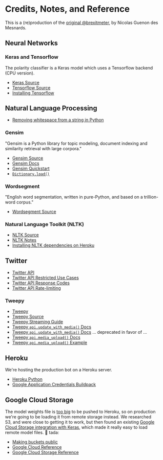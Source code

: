 # Credits, Notes, and Reference

This is a (re)production of the [original @brexitmeter](https://twitter.com/brexitmeter), by Nicolas Guenon des Mesnards.

## Neural Networks

### Keras and Tensorflow

The polarity classifier is a Keras model which uses a Tensorflow backend (CPU version).

  + [Keras Source](https://github.com/keras-team/keras)
  + [Tensorflow Source](https://github.com/tensorflow/tensorflow)
  + [Installing Tensorflow](https://www.tensorflow.org/install/pip)

## Natural Language Processing

  + [Removing whitespace from a string in Python](https://stackoverflow.com/questions/8270092/remove-all-whitespace-in-a-string-in-python)

### Gensim

"Gensim is a Python library for topic modeling, document indexing and similarity retrieval with large corpora."

  + [Gensim Source](https://github.com/RaRe-Technologies/gensim)
  + [Gensim Docs](https://radimrehurek.com/gensim/apiref.html)
  + [Gensim Quickstart](https://github.com/RaRe-Technologies/gensim/blob/develop/docs/notebooks/gensim%20Quick%20Start.ipynb)
  + [`Dictionary.load()`](https://radimrehurek.com/gensim/corpora/dictionary.html#gensim.corpora.dictionary.Dictionary.load)

### Wordsegment

"English word segmentation, written in pure-Python, and based on a trillion-word corpus."

  + [Wordsegment Source](https://github.com/grantjenks/python-wordsegment)

### Natural Language Toolkit (NLTK)

  + [NLTK Source](https://github.com/nltk/nltk)
  + [NLTK Notes](https://github.com/prof-rossetti/nyu-info-2335-201905/blob/master/notes/python/packages/nltk.md)
  + [Installing NLTK dependencies on Heroku](https://devcenter.heroku.com/articles/python-nltk)

## Twitter

  + [Twitter API](https://developer.twitter.com/en/apps/)
  + [Twitter API Restricted Use Cases](https://developer.twitter.com/en/developer-terms/more-on-restricted-use-cases)
  + [Twitter API Response Codes](https://developer.twitter.com/en/docs/basics/response-codes)
  + [Twitter API Rate-limiting](https://developer.twitter.com/en/docs/basics/rate-limiting)

### Tweepy

  + [Tweepy](http://www.tweepy.org/)
  + [Tweepy Source](https://github.com/tweepy/tweepy)
  + [Tweepy Streaming Guide](http://docs.tweepy.org/en/v3.8.0/streaming_how_to.html)
  + [Tweepy `api.update_with_media()` Docs](http://docs.tweepy.org/en/v3.8.0/api.html?highlight=update_with_media#API.update_with_media)
  + [Tweepy `api.update_with_media()` Docs](http://docs.tweepy.org/en/v3.8.0/api.html?highlight=update_with_media#API.update_with_media) ... deprecated in favor of ...
  + [Tweepy `api.media_upload()` Docs](http://docs.tweepy.org/en/v3.8.0/api.html?highlight=update_with_media#API.media_upload)
  + [Tweepy `api.media_upload()` Example](https://stackoverflow.com/questions/51106363/tweet-mp4-files-with-tweepy)

## Heroku

We're hosting the production bot on a Heroku server.

  + [Heroku Python](https://devcenter.heroku.com/articles/getting-started-with-python)
  + [Google Application Credentials Buildpack](https://github.com/elishaterada/heroku-google-application-credentials-buildpack)

## Google Cloud Storage

The model weights file is [too big](https://stackoverflow.com/questions/44822146/githeroku-repository-or-object-not-found) to be pushed to Heroku, so on production we're going to be loading it from remote storage instead. We researched S3, and were close to getting it to work, but then found an existing [Google Cloud Storage integration with Keras](https://github.com/keras-team/keras/pull/11636/files), which made it really easy to load remote model files. :pray: tada:

  + [Making buckets public](https://cloud.google.com/storage/docs/access-control/making-data-public)
  + [Google Cloud Reference](https://cloud.google.com/python/docs/reference/)
  + [Google Cloud Storage Reference](https://cloud.google.com/storage/docs/reference/libraries)
